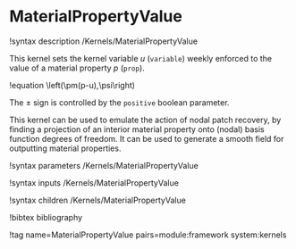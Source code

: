 # MaterialPropertyValue

!syntax description /Kernels/MaterialPropertyValue

This kernel sets the kernel variable $u$ (`variable`) weekly enforced to the
value of a material  property $p$ (`prop`).

!equation
\left(\pm(p-u),\psi\right)

The $\pm$ sign is controlled by the `positive` boolean parameter.

This kernel can be used to emulate the action of nodal patch recovery, by finding
a projection of an interior material property onto (nodal) basis function degrees
of freedom. It can be used to generate a smooth field for outputting material
properties.

!syntax parameters /Kernels/MaterialPropertyValue

!syntax inputs /Kernels/MaterialPropertyValue

!syntax children /Kernels/MaterialPropertyValue

!bibtex bibliography

!tag name=MaterialPropertyValue pairs=module:framework system:kernels
